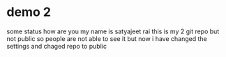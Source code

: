 # demo 2

some status
how are you 
my name is satyajeet rai
this is my 2 git repo but not public so people are not able to see it but now i have changed the settings and chaged repo to public 